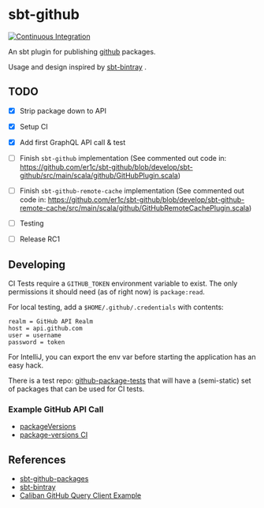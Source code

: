 
# sbt-github

[![Continuous Integration](https://github.com/er1c/sbt-github/actions/workflows/ci.yml/badge.svg)](https://github.com/er1c/sbt-github/actions/workflows/ci.yml)

An sbt plugin for publishing [github](https://github.com) packages.

Usage and design inspired by [sbt-bintray](https://index.scala-lang.org/sbt/sbt-bintray) .

## TODO

- [x] Strip package down to API
- [x] Setup CI
- [x] Add first GraphQL API call & test
- [ ] Finish `sbt-github` implementation (See commented out code in: https://github.com/er1c/sbt-github/blob/develop/sbt-github/src/main/scala/github/GitHubPlugin.scala)
- [ ] Finish `sbt-github-remote-cache` implementation (See commented out code in: https://github.com/er1c/sbt-github/blob/develop/sbt-github-remote-cache/src/main/scala/github/GitHubRemoteCachePlugin.scala)
- [ ] Testing
- [ ] Release RC1



## Developing

CI Tests require a `GITHUB_TOKEN` environment variable to exist.  The only permissions it should need (as of right now) is `package:read`.

For local testing, add a `$HOME/.github/.credentials` with contents:

    realm = GitHub API Realm
    host = api.github.com
    user = username
    password = token

For IntelliJ, you can export the env var before starting the application has an easy hack.

There is a test repo: [github-package-tests](https://github.com/er1c/github-packages-tests) that will have a (semi-static) set of packages that can be used for CI tests.

### Example GitHub API Call

* [packageVersions](https://github.com/er1c/sbt-github/blob/develop/core/src/main/scala/github/GitHubRepo.scala#L17)
* [package-versions CI](https://github.com/er1c/sbt-github/blob/develop/sbt-github/src/sbt-test/sbt-github/package-versions/build.sbt#L5)

## References

* [sbt-github-packages](https://github.com/djspiewak/sbt-github-packages/tree/master/src/main/scala/sbtghpackages)
* [sbt-bintray](https://github.com/sbt/sbt-bintray)
* [Caliban GitHub Query Client Example](https://github.com/fokot/caliban-talk/blob/master/src/main/scala/example/GithubQuery.scala)
